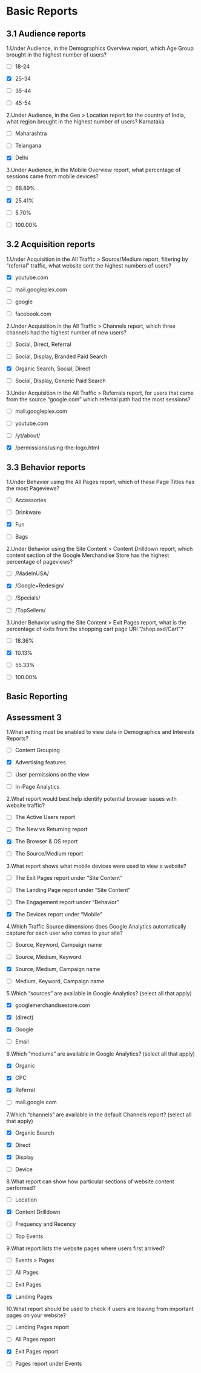 # Basic Reports

## 3.1 Audience reports

1.Under Audience, in the Demographics Overview report, which Age Group brought in the highest number of users?

- [ ] 18-24
- [x] 25-34
- [ ] 35-44
- [ ] 45-54


2.Under Audience, in the Geo > Location report for the country of India, what region brought in the highest number of users?
Karnataka

- [ ] Maharashtra
- [ ] Telangana
- [x] Delhi


3.Under Audience, in the Mobile Overview report, what percentage of sessions came from mobile devices?

- [ ] 68.89%
- [x] 25.41%
- [ ] 5.70%
- [ ] 100.00%

 
## 3.2 Acquisition reports

1.Under Acquisition in the All Traffic > Source/Medium report, filtering by “referral” traffic, what website sent the highest numbers of users?

- [x] youtube.com
- [ ] mail.googleplex.com
- [ ] google
- [ ] facebook.com


2.Under Acquisition in the All Traffic > Channels report, which three channels had the highest number of new users?

- [ ] Social, Direct, Referral
- [ ] Social, Display, Branded Paid Search
- [x] Organic Search, Social, Direct
- [ ] Social, Display, Generic Paid Search


3.Under Acquisition in the All Traffic > Referrals report, for users that came from the source “google.com” which referral path had the most sessions?

- [ ] mall.googleplex.com
- [ ] youtube.com
- [ ] /yt/about/
- [x] /permissions/using-the-logo.html

 
## 3.3 Behavior reports

1.Under Behavior using the All Pages report, which of these Page Titles has the most Pageviews?

- [ ] Accessories
- [ ] Drinkware
- [x] Fun
- [ ] Bags

 
2.Under Behavior using the Site Content > Content Drilldown report, which content section of the Google Merchandise Store has the highest percentage of pageviews?

- [ ] /MadeInUSA/
- [x] /Google+Redesign/
- [ ] /Specials/
- [ ] /TopSellers/

 
3.Under Behavior using the Site Content > Exit Pages report, what is the percentage of exits from the shopping cart page URI “/shop.axd/Cart”?

- [ ] 18.36%
- [x] 10.13%
- [ ] 55.33%
- [ ] 100.00%


## Basic Reporting

## Assessment 3
 
1.What setting must be enabled to view data in Demographics and Interests Reports?

- [ ] Content Grouping
- [x] Advertising features
- [ ] User permissions on the view
- [ ] In-Page Analytics
 

2.What report would best help identify potential browser issues with website traffic?

- [ ] The Active Users report
- [ ] The New vs Returning report
- [x] The Browser & OS report
- [ ] The Source/Medium report
 

3.What report shows what mobile devices were used to view a website?

- [ ] The Exit Pages report under “Site Content”
- [ ] The Landing Page report under “Site Content”
- [ ] The Engagement report under “Behavior”
- [x] The Devices report under “Mobile”
 

4.Which Traffic Source dimensions does Google Analytics automatically capture for each user who comes to your site?

- [ ] Source, Keyword, Campaign name
- [ ] Source, Medium, Keyword
- [x] Source, Medium, Campaign name
- [ ] Medium, Keyword, Campaign name
 

5.Which “sources” are available in Google Analytics?
(select all that apply)

- [x] googlemerchandisestore.com
- [x] (direct)
- [x] Google
- [ ] Email
 

6.Which “mediums” are available in Google Analytics?
(select all that apply)

- [x] Organic
- [x] CPC
- [x] Referral
- [ ] mail.google.com
 

7.Which “channels” are available in the default Channels report?
(select all that apply)

- [x] Organic Search
- [x] Direct
- [x] Display
- [ ] Device
 

8.What report can show how particular sections of website content performed?

- [ ] Location
- [x] Content Drilldown
- [ ] Frequency and Recency
- [ ] Top Events
 

9.What report lists the website pages where users first arrived?

- [ ] Events > Pages
- [ ] All Pages
- [ ] Exit Pages
- [x] Landing Pages

 
10.What report should be used to check if users are leaving from important pages on your website?

- [ ] Landing Pages report
- [ ] All Pages report
- [x] Exit Pages report
- [ ] Pages report under Events


 
